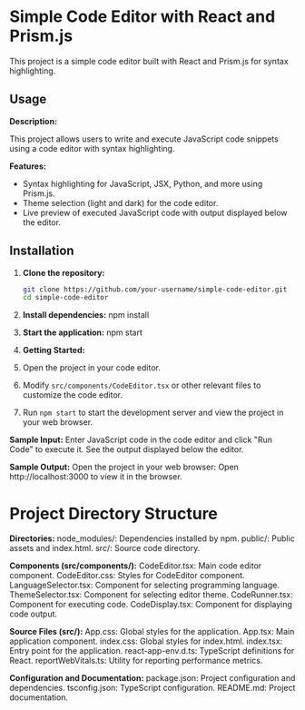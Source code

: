 # Simple Code Editor with React and Prism.js

This project is a simple code editor built with React and Prism.js for syntax highlighting.

## Usage

**Description:**

This project allows users to write and execute JavaScript code snippets using a code editor with syntax highlighting.

**Features:**

- Syntax highlighting for JavaScript, JSX, Python, and more using Prism.js.
- Theme selection (light and dark) for the code editor.
- Live preview of executed JavaScript code with output displayed below the editor.

## Installation

1. **Clone the repository:**

   ```bash
   git clone https://github.com/your-username/simple-code-editor.git
   cd simple-code-editor
   
2. **Install dependencies:**
npm install

3. **Start the application:**
npm start

4. **Getting Started:**
1. Open the project in your code editor.
2. Modify `src/components/CodeEditor.tsx` or other relevant files to customize the code editor.
3. Run `npm start` to start the development server and view the project in your web browser.

**Sample Input:**
Enter JavaScript code in the code editor and click "Run Code" to execute it. See the output displayed below the editor.

**Sample Output:**
Open the project in your web browser:
Open http://localhost:3000 to view it in the browser.

# Project Directory Structure
**Directories:**
node_modules/: Dependencies installed by npm.
public/: Public assets and index.html.
src/: Source code directory.

**Components (src/components/):**
CodeEditor.tsx: Main code editor component.
CodeEditor.css: Styles for CodeEditor component.
LanguageSelector.tsx: Component for selecting programming language.
ThemeSelector.tsx: Component for selecting editor theme.
CodeRunner.tsx: Component for executing code.
CodeDisplay.tsx: Component for displaying code output.

**Source Files (src/):**
App.css: Global styles for the application.
App.tsx: Main application component.
index.css: Global styles for index.html.
index.tsx: Entry point for the application.
react-app-env.d.ts: TypeScript definitions for React.
reportWebVitals.ts: Utility for reporting performance metrics.

**Configuration and Documentation:**
package.json: Project configuration and dependencies.
tsconfig.json: TypeScript configuration.
README.md: Project documentation.
